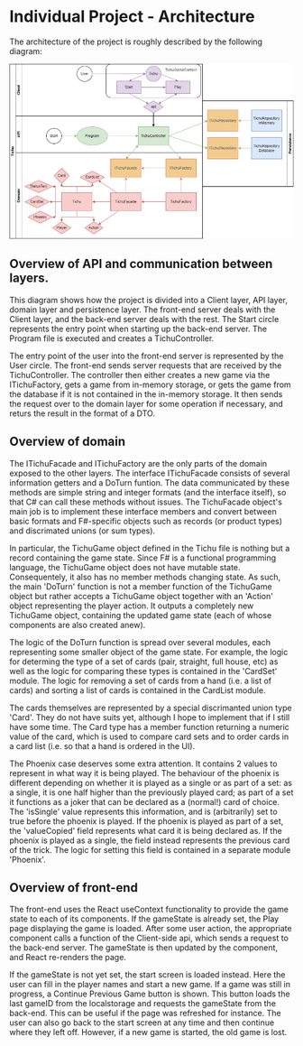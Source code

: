 # Individual Project - Architecture

The architecture of the project is roughly described by the following diagram:

![image](architecture-diagram.png)

## Overview of API and communication between layers.

This diagram shows how the project is divided into a Client layer, API layer, domain layer and persistence layer. The front-end server deals with the Client layer, and the back-end server deals with the rest. The Start circle represents the entry point when starting up the back-end server. The Program file is executed and creates a TichuController. 

The entry point of the user into the front-end server is represented by the User circle. The front-end sends server requests that are received by the TichuController. The controller then either creates a new game via the ITichuFactory, gets a game from in-memory storage, or gets the game from the database if it is not contained in the in-memory storage. It then sends the request over to the domain layer for some operation if necessary, and returs the result in the format of a DTO.

## Overview of domain

The ITichuFacade and ITichuFactory are the only parts of the domain exposed to the other layers. The interface ITichuFacade consists of several information getters and a DoTurn funtion. The data communicated by these methods are simple string and integer formats (and the interface itself), so that C# can call these methods without issues. The TichuFacade object's main job is to implement these interface members and convert between basic formats and F#-specific objects such as records (or product types) and discrimated unions (or sum types). 

In particular, the TichuGame object defined in the Tichu file is nothing but a record containing the game state. Since F# is a functional programming language, the TichuGame object does not have mutable state. Consequentely, it also has no member methods changing state. As such, the main 'DoTurn' function is not a member function of the TichuGame object but rather accepts a TichuGame object together with an 'Action' object representing the player action. It outputs a completely new TichuGame object, containing the updated game state (each of whose components are also created anew).

The logic of the DoTurn function is spread over several modules, each representing some smaller object of the game state. For example, the logic for determing the type of a set of cards (pair, straight, full house, etc) as well as the logic for comparing these types is contained in the 'CardSet' module. The logic for removing a set of cards from a hand (i.e. a list of cards) and sorting a list of cards is contained in the CardList module. 

The cards themselves are represented by a special discrimanted union type 'Card'. They do not have suits yet, although I hope to implement that if I still have some time. The Card type has a member function returning a numeric value of the card, which is used to compare card sets and to order cards in a card list (i.e. so that a hand is ordered in the UI).

The Phoenix case deserves some extra attention. It contains 2 values to represent in what way it is being played. The behaviour of the phoenix is different depending on whether it is played as a single or as part of a set: as a single, it is one half higher than the previously played card; as part of a set it functions as a joker that can be declared as a (normal!) card of choice. The 'isSingle' value represents this information, and is (arbitrarily) set to true before the phoenix is played. If the phoenix is played as part of a set, the 'valueCopied' field represents what card it is being declared as. If the phoenix is played as a single, the field instead represents the previous card of the trick. The logic for setting this field is contained in a separate module 'Phoenix'.

## Overview of front-end

The front-end uses the React useContext functionality to provide the game state to each of its components. If the gameState is already set, the Play page displaying the game is loaded. After some user action, the appropriate component calls a function of the Client-side api, which sends a request to the back-end server. The gameState is then updated by the component, and React re-renders the page. 

If the gameState is not yet set, the start screen is loaded instead. Here the user can fill in the player names and start a new game. If a game was still in progress, a Continue Previous Game button is shown. This button loads the last gameID from the localstorage and requests the gameState from the back-end. This can be useful if the page was refreshed for instance. The user can also go back to the start screen at any time and then continue where they left off. However, if a new game is started, the old game is lost. 